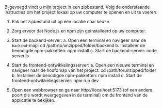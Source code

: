 


Bijgevoegd vindt u mijn project in een zipbestand. Volg de onderstaande instructies om het project lokaal op uw computer te openen en uit te voeren:

1. Pak het zipbestand uit op een locatie naar keuze.

2. Zorg ervoor dat Node.js en npm zijn geïnstalleerd op uw computer. 

3. Start de backend-server:
   a. Open een terminal en navigeer naar de `backend`-map:
      cd /path/to/unzipped/folder/backend
   b. Installeer de benodigde npm-pakketten:
      npm install
   c. Start de backend-server:
      node server.js

4. Start de frontend-ontwikkelingsserver:
   a. Open een nieuwe terminal en navigeer naar de hoofdmap van het project:
      cd /path/to/unzipped/folder
   b. Installeer de benodigde npm-pakketten:
      npm install
   c. Start de frontend-ontwikkelingsserver:
      npm run dev

5. Open een webbrowser en ga naar http://localhost:5173 (of een andere poort die wordt weergegeven in de terminal) om de frontend van de applicatie te bekijken.


